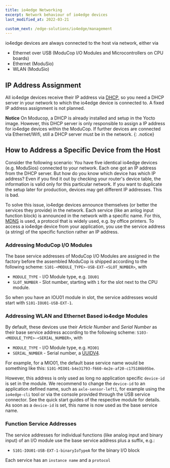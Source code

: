 ```yaml
---
title: io4edge Networking
excerpt: Network behaviour of io4edge devices
last_modified_at: 2022-03-21

custom_next: /edge-solutions/io4edge/management
---
```


io4edge devices are always connected to the host via network, either via
* Ethernet over USB (ModuCop I/O Modules and Microcontrollers on CPU boards)
* Ethernet (ModuSio)
* WLAN (ModuSio)

## IP Address Assignment

All io4edge devices receive their IP address via [DHCP](https://en.wikipedia.org/wiki/Dynamic_Host_Configuration_Protocol), so you need a DHCP server in your network to which the io4edge device is connected to. A fixed IP address assignment is not planned.

**Notice** On Moducop, a DHCP is already installed and setup in the Yocto image. However, this DHCP server is only responsible to assign a IP address for io4edge devices within the ModuCop. If further devices are connected via Ethernet/Wifi, still a DHCP server must be in the network.
{: .notice}

## How to Address a Specific Device from the Host

Consider the following scenario: You have five identical io4edge devices (e.g. ModuSios) connected to your network. Each one got an IP address from the DHCP server. But how do you know which device has which IP address? Even if you find it out by checking your router's device table, the information is valid only for this particular network. If you want to duplicate the setup later for production, devices may get different IP addresses. This is bad.

To solve this issue, io4edge devices announce themselves (or better the services they provide) in the network. Each service (like an anlog input function block) is announced in the network with a specific name. For this, [MDNS](https://en.wikipedia.org/wiki/Multicast_DNS) is used, a protocol that is widely used, e.g. by office printers. To access a io4edge device from your application, you use the service address (a string) of the specific function rather an IP address.

### Addressing ModuCop I/O Modules

The base service addresses of ModuCop I/O Modules are assigned in the factory before the assembled ModuCop is shipped according to the following scheme:
`S101-<MODULE_TYPE>-USB-EXT-<SLOT_NUMBER>`, with
* `MODULE_TYPE` - I/O Module type, e.g. `IOU01`
* `SLOT_NUMBER` - Slot number, starting with `1` for the slot next to the CPU module.

So when you have an IOU01 module in slot, the service addresses would start with `S101-IOU01-USB-EXT-1`.

### Addressing WLAN and Ethernet Based io4edge Modules

By default, these devices use their *Article Number* and *Serial Number* as their base service address according to the following scheme:
`S103-<MODULE_TYPE>-<SERIAL_NUMBER>`, with
* `MODULE_TYPE` - I/O Module type, e.g. `MIO01`
* `SERIAL_NUMBER` - Serial number, a [UUIDV4](https://en.wikipedia.org/wiki/Universally_unique_identifier).

For example, for a MIO01, the default base service name would be something like this: `S101-MIO01-b4e31793-f660-4e2e-af20-c175186b95be`.

However, this address is only used as long no application specific `device-id` is set in the module. We recommend to change the `device-id` to an application defined name, such as `axle-sensor-left1`, for example using the `io4edge-cli` tool or via the console provided through the USB service connector. See the quick start guides of the respective module for details. As soon as a `device-id` is set, this name is now used as the base service name.

### Function Service Addresses
The service addresses for individual functions (like analog input and binary input) of an I/O module use the base service address plus a suffix, e.g.:
* `S101-IOU01-USB-EXT-1-binaryIoTypeA` for the binary I/O block

Each service has an `instance name` and a `protocol`
